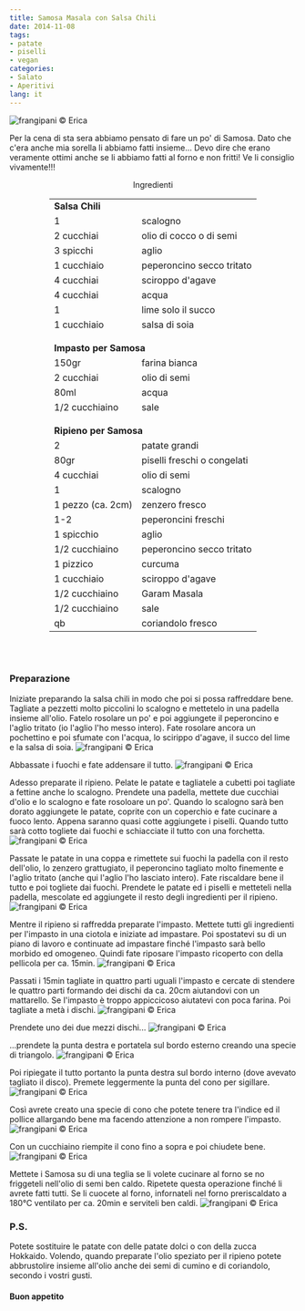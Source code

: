 ```yaml
---
title: Samosa Masala con Salsa Chili
date: 2014-11-08
tags:
- patate
- piselli
- vegan
categories:
- Salato
- Aperitivi
lang: it
---
```

![](../2014-11-08-samosa-masala-con-salsa-chili/header.jpg "frangipani © Erica")

Per la cena di sta sera abbiamo pensato di fare un po' di Samosa. Dato che c'era anche mia sorella li abbiamo fatti insieme... Devo dire che erano veramente ottimi anche se li abbiamo fatti al forno e non fritti! Ve li consiglio vivamente!!!


<div id="wrapper" style="text-align: center">
  <div id="yourdiv" style="display: inline-block;">
    <div class="ingredients">
      <div class="ingredients-title">Ingredienti</div>
      <table>
        <tbody>
          <tr>
            <td colspan="2"><b>Salsa Chili</b></td>
          </tr>
          <tr>
            <td>1</td>
            <td>scalogno</td>
          </tr>
          <tr>
            <td>2 cucchiai</td>
            <td>olio di cocco o di semi</td>
          </tr>
          <tr>
            <td>3 spicchi</td>
            <td>aglio</td>
          </tr>
          <tr>
            <td>1 cucchiaio</td>
            <td>peperoncino secco tritato</td>
          </tr>
          <tr>
            <td>4 cucchiai</td>
            <td>sciroppo d'agave</td>
          </tr>
          <tr>
            <td>4 cucchiai</td>
            <td>acqua</td>
          </tr>
          <tr>
            <td>1</td>
            <td>lime solo il succo</td>
          </tr>
          <tr>
            <td>1 cucchiaio</td>
            <td>salsa di soia</td>
          </tr>
          <tr style="height: 15px;"></tr>
          <tr>          
            <td colspan="2"><b>Impasto per Samosa</b></td>
          </tr>
          <tr>
            <td>150gr</td>
            <td>farina bianca</td>
          </tr>
          <tr>      
            <td>2 cucchiai</td>
            <td>olio di semi</td>
          </tr>
          <tr>      
            <td>80ml</td>
            <td>acqua</td>
          </tr>
          <tr>
            <td>1/2 cucchiaino</td>
            <td>sale</td>
          </tr>
          <tr style="height: 15px;"></tr>
          <tr>          
            <td colspan="2"><b>Ripieno per Samosa</b></td>
          </tr>      
          <tr>
            <td>2</td>
            <td>patate grandi</td>
          </tr>
          <tr>
            <td>80gr</td>
            <td>piselli freschi o congelati</td>
          </tr>
          <tr>
            <td>4 cucchiai</td>
            <td>olio di semi</td>
          </tr>
          <tr>
            <td>1</td>
            <td>scalogno</td>
          </tr>
          <tr>
            <td>1 pezzo (ca. 2cm)</td>
            <td>zenzero fresco</td>
          </tr>      
          <tr>
            <td>1-2</td>
            <td>peperoncini freschi</td>
          </tr>
          <tr>
            <td>1 spicchio</td>
            <td>aglio</td>
          </tr>
          <tr>
            <td>1/2 cucchiaino</td>
            <td>peperoncino secco tritato</td>
          </tr>
          <tr>
            <td>1 pizzico</td>
            <td>curcuma</td>
          </tr>
          <tr>
            <td>1 cucchiaio</td>
            <td>sciroppo d'agave</td>
          </tr>
          <tr>
            <td>1/2 cucchiaino</td>
            <td>Garam Masala</td>
          </tr>
          <tr>
            <td>1/2 cucchiaino</td>
            <td>sale</td>
          </tr>
          <tr>
            <td>qb</td>
            <td>coriandolo fresco</td>        
          </tr>
        </tbody>
      </table>
      <br></br>
    </div>
  </div>
</div>


<h3>
  <font color="grey">
    <i class="fa-solid fa-gears"></i>
  </font> Preparazione
</h3>

Iniziate preparando la salsa chili in modo che poi si possa raffreddare bene. Tagliate a pezzetti molto piccolini lo scalogno e mettetelo in una padella insieme all'olio. Fatelo rosolare un po' e poi aggiungete il peperoncino e l'aglio tritato (io l'aglio l'ho messo intero). Fate rosolare ancora un pochettino e poi sfumate con l'acqua, lo scirippo d'agave, il succo del lime e la salsa di soia.
![](../2014-11-08-samosa-masala-con-salsa-chili/salsa1.jpg "frangipani © Erica")

Abbassate i fuochi e fate addensare il tutto.
![](../2014-11-08-samosa-masala-con-salsa-chili/salsa2.jpg "frangipani © Erica")

Adesso preparate il ripieno. Pelate le patate e tagliatele a cubetti poi tagliate a fettine anche lo scalogno. Prendete una padella, mettete due cucchiai d'olio e lo scalogno e fate rosoloare un po'. Quando lo scalogno sarà ben dorato aggiungete le patate, coprite con un coperchio e fate cucinare a fuoco lento. Appena saranno quasi cotte aggiungete i piselli. Quando tutto sarà cotto togliete dai fuochi e schiacciate il tutto con una forchetta.
![](../2014-11-08-samosa-masala-con-salsa-chili/patate.jpg "frangipani © Erica")

Passate le patate in una coppa e rimettete sui fuochi la padella con il resto dell'olio, lo zenzero grattugiato, il peperoncino tagliato molto finemente e l'aglio tritato (anche qui l'aglio l'ho lasciato intero). Fate riscaldare bene il tutto e poi togliete dai fuochi. Prendete le patate ed i piselli e metteteli nella padella, mescolate ed aggiungete il resto degli ingredienti per il ripieno.
![](../2014-11-08-samosa-masala-con-salsa-chili/patatespeziate.jpg "frangipani © Erica")

Mentre il ripieno si raffredda preparate l'impasto. Mettete tutti gli ingredienti per l'impasto in una ciotola e iniziate ad impastare. Poi spostatevi su di un piano di lavoro e continuate ad impastare finché l'impasto sarà bello morbido ed omogeneo. Quindi fate riposare l'impasto ricoperto con della pellicola per ca. 15min.
![](../2014-11-08-samosa-masala-con-salsa-chili/impasto.jpg "frangipani © Erica")

Passati i 15min tagliate in quattro parti uguali l'impasto e cercate di stendere le quattro parti formando dei dischi da ca. 20cm aiutandovi con un mattarello. Se l'impasto è troppo appiccicoso aiutatevi con poca farina. Poi tagliate a metà i dischi.
![](../2014-11-08-samosa-masala-con-salsa-chili/disco.jpg "frangipani © Erica")

Prendete uno dei due mezzi dischi...
![](../2014-11-08-samosa-masala-con-salsa-chili/mezzodisco.jpg "frangipani © Erica")

...prendete la punta destra e portatela sul bordo esterno creando una specie di triangolo.
![](../2014-11-08-samosa-masala-con-salsa-chili/piega1.jpg "frangipani © Erica")

Poi ripiegate il tutto portanto la punta destra sul bordo interno (dove avevato tagliato il disco). Premete leggermente la punta del cono per sigillare.
![](../2014-11-08-samosa-masala-con-salsa-chili/piega2.jpg "frangipani © Erica")

Così avrete creato una specie di cono che potete tenere tra l'indice ed il pollice allargando bene ma facendo attenzione a non rompere l'impasto.
![](../2014-11-08-samosa-masala-con-salsa-chili/sacco.jpg "frangipani © Erica")

Con un cucchiaino riempite il cono fino a sopra e poi chiudete bene.
![](../2014-11-08-samosa-masala-con-salsa-chili/teglia.jpg "frangipani © Erica")

Mettete i Samosa su di una teglia se li volete cucinare al forno se no friggeteli nell'olio di semi ben caldo. Ripetete questa operazione finché li avrete fatti tutti. Se li cuocete al forno, infornateli nel forno preriscaldato a 180°C ventilato per ca. 20min e serviteli ben caldi.
![](../2014-11-08-samosa-masala-con-salsa-chili/risultato.jpg "frangipani © Erica")

<h3>
  <font color="#FFCC00">
    <i class="fa-regular fa-lightbulb"></i>
  </font> P.S.
</h3>

Potete sostituire le patate con delle patate dolci o con della zucca Hokkaido. Volendo, quando preparate l'olio speziato per il ripieno potete abbrustolire insieme all'olio anche dei semi di cumino e di coriandolo, secondo i vostri gusti.


<h4>Buon appetito
  <font color="red">
    <i class="fa-regular fa-face-smile"></i>
  </font>
</h4>
